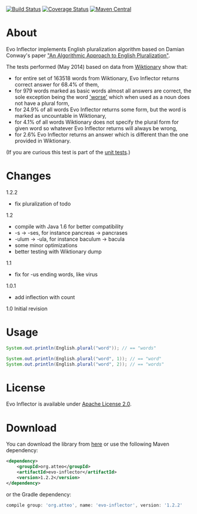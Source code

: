 [![Build Status](https://travis-ci.org/atteo/evo-inflector.svg)](https://travis-ci.org/atteo/evo-inflector)
[![Coverage Status](https://img.shields.io/coveralls/atteo/evo-inflector.svg)](https://coveralls.io/r/atteo/evo-inflector)
[![Maven Central](https://maven-badges.herokuapp.com/maven-central/org.atteo/evo-inflector/badge.svg)](https://maven-badges.herokuapp.com/maven-central/org.atteo/evo-inflector)

About
=====

Evo Inflector implements English pluralization algorithm based on Damian Conway's paper ["An Algorithmic Approach to English Pluralization"](http://www.csse.monash.edu.au/~damian/papers/HTML/Plurals.html).

The tests performed (May 2014) based on data from [Wiktionary](http://dumps.wikimedia.org/enwiktionary/latest/) show that:
- for entire set of 163518 words from Wiktionary, Evo Inflector returns correct answer for 68.4% of them,
- for 979 words marked as basic words almost all answers are correct, the sole exception being the word ['worse'](https://en.wiktionary.org/wiki/worse) which when used as a noun does not have a plural form,
- for 24.9% of all words Evo Inflector returns some form, but the word is marked as uncountable in Wiktionary,
- for 4.1% of all words Wiktionary does not specify the plural form for given word so whatever Evo Inflector returns will always be wrong,
- for 2.6% Evo Inflector returns an answer which is different than the one provided in Wiktionary.

(If you are curious this test is part of the [unit tests](https://github.com/atteo/evo-inflector/blob/master/src/test/java/org/atteo/evo/inflector/EnglishInflectorTest.java).)

Changes
=======

1.2.2
- fix pluralization of todo

1.2
- compile with Java 1.6 for better compatibility
- -s -> -ses, for instance pancreas -> pancrases
- -ulum -> -ula, for instance baculum -> bacula
- some minor optimizations
- better testing with Wiktionary dump

1.1
- fix for -us ending words, like virus

1.0.1
- add inflection with count

1.0 Initial revision

Usage
=====

```java
System.out.println(English.plural("word")); // == "words"

System.out.println(English.plural("word", 1)); // == "word"
System.out.println(English.plural("word", 2)); // == "words"
```

License
=======

Evo Inflector is available under [Apache License 2.0](https://www.apache.org/licenses/LICENSE-2.0).

Download
========

You can download the library from [here](http://search.maven.org/remotecontent?filepath=org/atteo/evo-inflector/1.2.2/evo-inflector-1.2.2.jar) or use the following Maven dependency:

```xml
<dependency>
    <groupId>org.atteo</groupId>
    <artifactId>evo-inflector</artifactId>
    <version>1.2.2</version>
</dependency>
```
or the Gradle dependency:

```groovy
compile group: 'org.atteo', name: 'evo-inflector', version: '1.2.2'
```




